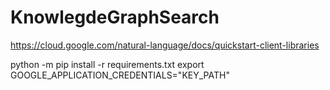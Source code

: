 # KnowlegdeGraphSearch

https://cloud.google.com/natural-language/docs/quickstart-client-libraries

python -m pip install -r requirements.txt
export GOOGLE_APPLICATION_CREDENTIALS="KEY_PATH"